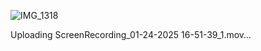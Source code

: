 ![IMG_1318](https://github.com/user-attachments/assets/4a1a059a-9057-43ed-845f-b43368c8e534)




Uploading ScreenRecording_01-24-2025 16-51-39_1.mov…

